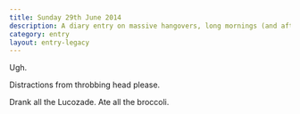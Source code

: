 ```yaml
---
title: Sunday 29th June 2014
description: A diary entry on massive hangovers, long mornings (and afternoons) in bed, and attempted cures
category: entry
layout: entry-legacy
---
```


Ugh.

Distractions from throbbing head please.

Drank all the Lucozade. Ate all the broccoli.

